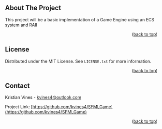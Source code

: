 <!-- ABOUT THE PROJECT -->
## About The Project

This project will be a basic implementation of a Game Engine using an ECS system and RAII

<p align="right">(<a href="#top">back to top</a>)</p>

<!-- LICENSE -->
## License

Distributed under the MIT License. See `LICENSE.txt` for more information.

<p align="right">(<a href="#top">back to top</a>)</p>

<!-- CONTACT -->
## Contact

Kristian Vines - kvines4@outlook.com

Project Link: [https://github.com/kvines4/SFMLGame](https://github.com/kvines4/SFMLGame)

<p align="right">(<a href="#top">back to top</a>)</p>